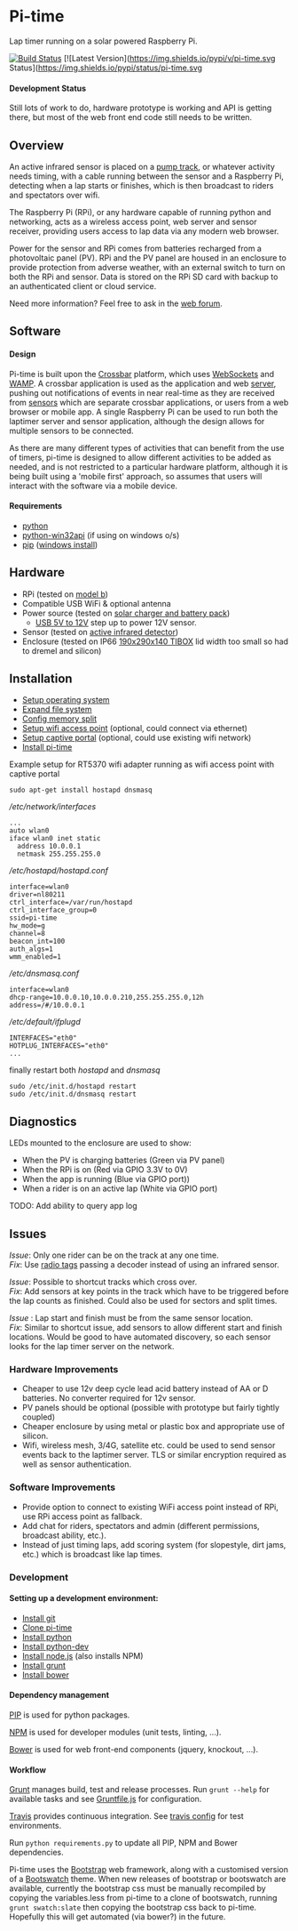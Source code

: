# Pi-time

Lap timer running on a solar powered Raspberry Pi.

[![Build Status](https://travis-ci.org/si618/pi-time.svg?branch=master)](https://travis-ci.org/si618/pi-time)&nbsp;[![Latest Version](https://img.shields.io/pypi/v/pi-time.svg Status](https://img.shields.io/pypi/status/pi-time.svg

#### Development Status

Still lots of work to do, hardware prototype is working and API is getting there, but most of the web front end code still needs to be written.

## Overview

An active infrared sensor is placed on a [pump track](http://adventuresportsjournal.com/biking/pumpin-an-introduction-to-the-world-of-pump-tracks), or whatever activity needs timing, with a cable running between the sensor and a Raspberry Pi, detecting when a lap starts or finishes, which is then broadcast to riders and spectators over wifi.

The Raspberry Pi (RPi), or any hardware capable of running python and networking, acts as a wireless access point, web server and sensor receiver, providing users access to lap data via any modern web browser.

Power for the sensor and RPi comes from batteries recharged from a photovoltaic panel (PV). RPi and the PV panel are housed in an enclosure to provide protection from adverse weather, with an external switch to turn on both the RPi and sensor. Data is stored on the RPi SD card with backup to an authenticated client or cloud service.

Need more information?  Feel free to ask in the [web forum](https://groups.google.com/forum/#!forum/pi-time).  

## Software

#### Design

Pi-time is built upon the [Crossbar](http://crossbar.io/) platform, which uses [WebSockets](http://tools.ietf.org/html/rfc6455) and [WAMP](http://wamp.ws). A crossbar application is used as the application and web [server](https://github.com/si618/pi-time/tree/master/pi_time/laptimer), pushing out notifications of events in near real-time as they are received from [sensors](https://github.com/si618/pi-time/tree/master/pi_time/sensor) which are separate crossbar applications, or users from a web browser or mobile app. A single Raspberry Pi can be used to run both the laptimer server and sensor application, although the design allows for multiple sensors to be connected.

As there are many different types of activities that can benefit from the use of timers, pi-time is designed to allow different activities to be added as needed, and is not restricted to a particular hardware platform, although it is being built using a 'mobile first' approach, so assumes that users will interact with the software via a mobile device.  

#### Requirements

* [python](http://python.org/download/)
* [python-win32api](http://sourceforge.net/projects/pywin32/) (if using on windows o/s)
* [pip](http://www.pip-installer.org/en/latest/installing.html) ([windows install](http://stackoverflow.com/a/12476379/44540))

## Hardware

* RPi (tested on [model b](http://au.element14.com/Raspberry_Pi))
* Compatible USB WiFi & optional antenna
* Power source (tested on [solar charger and battery pack](http://cgi.cottonpickers.plus.com/~cottonpickers/forum/viewtopic.php?f=2&t=474&sid=ec0e5edc2965ab799801f71ed28f6c23))
  * [USB 5V to 12V](http://www.ebay.com.au/itm/271176652645?ssPageName=STRK:MEWNX:IT&_trksid=p3984.m1497.l2649) step up to power 12V sensor.
* Sensor (tested on [active infrared detector](http://www.ebay.com.au/itm/350771078173?ssPageName=STRK:MEWNX:IT&_trksid=p3984.m1497.l2649))
* Enclosure (tested on IP66 [190x290x140 TIBOX](http://www.ebay.com.au/itm/121133523629?ssPageName=STRK:MEWNX:IT&_trksid=p3984.m1497.l2649) lid width too small so had to dremel and silicon)

## Installation

* [Setup operating system](http://www.raspberrypi.org/downloads)
* [Expand file system](http://elinux.org/RPi_raspi-config#expand_rootfs_-_Expand_root_partition_to_fill_SD_card)
* [Config memory split](http://elinux.org/RPi_raspi-config#memory_split_-_Change_memory_split)
* [Setup wifi access point](http://learn.adafruit.com/setting-up-a-raspberry-pi-as-a-wifi-access-point/overview) (optional, could connect via ethernet)
* [Setup captive portal](http://sirlagz.net/2013/08/23/how-to-captive-portal-on-the-raspberry-pi/) (optional, could use existing wifi network)
* [Install pi-time](https://pypi.python.org/pypi/pi-time)

Example setup for RT5370 wifi adapter running as wifi access point with captive portal

    sudo apt-get install hostapd dnsmasq

  */etc/network/interfaces*

    ...
    auto wlan0
    iface wlan0 inet static
      address 10.0.0.1
      netmask 255.255.255.0

  */etc/hostapd/hostapd.conf*

    interface=wlan0
    driver=nl80211
    ctrl_interface=/var/run/hostapd
    ctrl_interface_group=0
    ssid=pi-time
    hw_mode=g
    channel=8
    beacon_int=100
    auth_algs=1
    wmm_enabled=1

  */etc/dnsmasq.conf*

    interface=wlan0
    dhcp-range=10.0.0.10,10.0.0.210,255.255.255.0,12h
    address=/#/10.0.0.1

  */etc/default/ifplugd*

    INTERFACES="eth0"
    HOTPLUG_INTERFACES="eth0"
    ...

  finally restart both *hostapd* and *dnsmasq*

    sudo /etc/init.d/hostapd restart
    sudo /etc/init.d/dnsmasq restart

## Diagnostics

LEDs mounted to the enclosure are used to show:
* When the PV is charging batteries (Green via PV panel)
* When the RPi is on (Red via GPIO 3.3V to 0V)
* When the app is running (Blue via GPIO port))
* When a rider is on an active lap (White via GPIO port)

TODO: Add ability to query app log

## Issues

_Issue_:  Only one rider can be on the track at any one time.  
_Fix_: Use [radio tags](https://en.wikipedia.org/wiki/Transponder_timing) passing a decoder instead of using an infrared sensor.

_Issue_:  Possible to shortcut tracks which cross over.  
_Fix_: Add sensors at key points in the track which have to be triggered before the lap counts as finished. Could also be used for sectors and split times.

_Issue_ : Lap start and finish must be from the same sensor location.  
_Fix_: Similar to shortcut issue, add sensors to allow different start and finish locations. Would be good to have automated discovery, so each sensor looks for the lap timer server on the network.

### Hardware Improvements

* Cheaper to use 12v deep cycle lead acid battery instead of AA or D batteries. No converter required for 12v sensor.
* PV panels should be optional (possible with prototype but fairly tightly coupled)
* Cheaper enclosure by using metal or plastic box and appropriate use of silicon.
* Wifi, wireless mesh, 3/4G, satellite etc. could be used to send sensor events back to the laptimer server. TLS or similar encryption required as well as sensor authentication.

### Software Improvements

* Provide option to connect to existing WiFi access point instead of RPi, use RPi access point as fallback.
* Add chat for riders, spectators and admin (different permissions, broadcast ability, etc.).
* Instead of just timing laps, add scoring system (for slopestyle, dirt jams, etc.) which is broadcast like lap times.

### Development

#### Setting up a development environment:

* [Install git](http://git-scm.com/downloads)
* [Clone pi-time](https://github.com/si618/pi-time.git)
* [Install python](#requirements)
* [Install python-dev](http://packages.debian.org/wheezy/python-dev)
* [Install node.js](http://nodejs.org/download/) (also installs NPM)
* [Install grunt](http://gruntjs.com/getting-started)
* [Install bower](http://bower.io/#install-bower)

#### Dependency management

[PIP](http://www.pip-installer.org) is used for python packages.

[NPM](https://www.npmjs.org/) is used for developer modules (unit tests, linting, ...).

[Bower](http://bower.io/) is used for web front-end components (jquery, knockout, ...).

#### Workflow

[Grunt](http://gruntjs.com/) manages build, test and release processes. Run `grunt --help` for available tasks and see [Gruntfile.js](https://github.com/si618/pi-time/blob/master/Gruntfile.js) for configuration.

[Travis](https://travis-ci.org/si618/pi-time) provides continuous integration. See [travis config](https://github.com/si618/pi-time/blob/master/.travis.yml) for test environments.

Run `python requirements.py` to update all PIP, NPM and Bower dependencies.   

Pi-time uses the [Bootstrap](http://getbootstrap.com/) web framework, along with a customised version of a [Bootswatch](http://bootswatch.com/slate) theme.
When new releases of bootstrap or bootswatch are available, currently the bootstrap css must be manually recompiled by copying the variables.less from pi-time to a clone of bootswatch, running `grunt swatch:slate` then copying the bootstrap css back to pi-time. Hopefully this will get automated (via bower?) in the future.  
